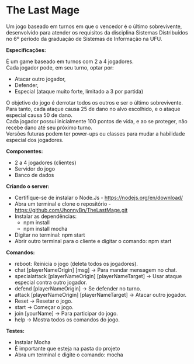 # The Last Mage
Um jogo baseado em turnos em que o vencedor é o último sobrevivente, desenvolvido para atender os requisitos da disciplina Sistemas Distribuídos no 6º período da graduação de Sistemas de Informação na UFU.

**Especificações:**

É um game baseado em turnos com 2 a 4 jogadores.\
Cada jogador pode, em seu turno, optar por:
  - Atacar outro jogador,
  - Defender,
  - Especial (ataque muito forte, limitado a 3 por partida)

O objetivo do jogo é derrotar todos os outros e ser o último sobrevivente.\
Para tanto, cada ataque causa 25 de dano no alvo escolhido, e o ataque especial causa 50 de dano.\
Cada jogador possui inicialmente 100 pontos de vida, e ao se proteger, não recebe dano até seu próximo turno.\
Versões futuras podem ter power-ups ou classes para mudar a habilidade especial dos jogadores.

**Componentes:**

  - 2 a 4 jogadores (clientes)
  - Servidor do jogo
  - Banco de dados
 
**Criando o server:**

  - Certifique-se de instalar o Node.Js - https://nodejs.org/en/download/
  - Abra um terminal e clone o repositório - https://github.com/JhonnyBn/TheLastMage.git
  - Instalar as dependências:
    - npm install 
    - npm install mocha
  - Digitar no terminal: npm start
  - Abrir outro terminal para o cliente e digitar o comando: npm start
  
**Comandos:**
  
  - reboot: Reinicia o jogo (deleta todos os jogadores).
  - chat [playerNameOrigin] [msg] -> Para mandar mensagem no chat. 
  - specialattack [playerNameOrigin] [playerNameTarget] -> Usar ataque especial contra outro jogador.
  - defend [playerNameOrigin] -> Se defender no turno.
  - attack [playerNameOrigin] [playerNameTarget] -> Atacar outro jogador.
  - Reset -> Resetar o jogo.
  - start -> Começar o jogo.
  - join [yourName] -> Para participar do jogo.
  - help -> Mostra todos os comandos do jogo.

**Testes:**

  - Instalar Mocha 
  - É importante que esteja na pasta do projeto 
  - Abra um terminal e digite o comando: mocha

